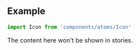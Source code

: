 <!-- # Icon :

Application Badge.

<!-- Brief summary of what the component is, and what it's for. -->


<!-- STORY -->

## Example

```js
import Icon from 'components/atoms/Icon'
```

<!-- SOURCE -->

<!-- STORY_SOURCE -->

<!-- STORY HIDE START -->

The content here won't be shown in stories.

<!-- STORY HIDE END -->

<!-- PROPS -->
